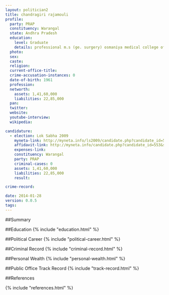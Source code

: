 ```yaml
---
layout: politician2
title: chandragiri rajamouli
profile: 
  party: PRAP
  constituency: Warangal
  state: Andhra Pradesh
  education: 
    level: Graduate
    details: professional m.s (ge. surgery) osmaniya medical college of hyderabad.
  photo: 
  sex: 
  caste: 
  religion: 
  current-office-title: 
  crime-accusation-instances: 0
  date-of-birth: 1961
  profession: 
  networth: 
    assets: 1,41,60,000
    liabilities: 22,85,000
  pan: 
  twitter: 
  website: 
  youtube-interview: 
  wikipedia: 

candidature: 
  - election: Lok Sabha 2009
    myneta-link: http://myneta.info/ls2009/candidate.php?candidate_id=553
    affidavit-link: http://myneta.info/candidate.php?candidate_id=553&scan=original
    expenses-link: 
    constituency: Warangal 
    party: PRAP
    criminal-cases: 0
    assets: 1,41,60,000
    liabilities: 22,85,000
    result:  

crime-record: 

date: 2014-01-28
version: 0.0.5
tags: 
---
```

##Summary


##Education
{% include "education.html" %}


##Political Career
{% include "political-career.html" %}


##Criminal Record
{% include "criminal-record.html" %}


##Personal Wealth
{% include "personal-wealth.html" %}


##Public Office Track Record
{% include "track-record.html" %}


##References


{% include "references.html" %}